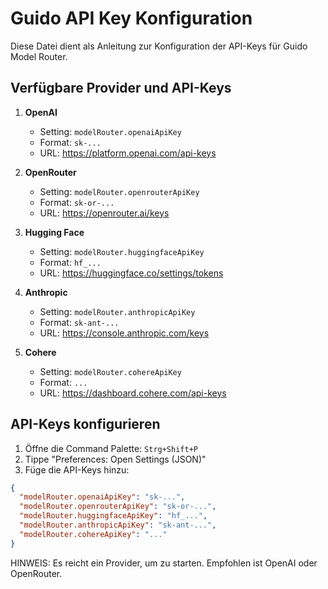 # Guido API Key Konfiguration

Diese Datei dient als Anleitung zur Konfiguration der API-Keys für Guido Model Router.

## Verfügbare Provider und API-Keys

1. **OpenAI**
   - Setting: `modelRouter.openaiApiKey`
   - Format: `sk-...`
   - URL: https://platform.openai.com/api-keys

2. **OpenRouter** 
   - Setting: `modelRouter.openrouterApiKey`
   - Format: `sk-or-...`
   - URL: https://openrouter.ai/keys

3. **Hugging Face**
   - Setting: `modelRouter.huggingfaceApiKey` 
   - Format: `hf_...`
   - URL: https://huggingface.co/settings/tokens

4. **Anthropic**
   - Setting: `modelRouter.anthropicApiKey`
   - Format: `sk-ant-...` 
   - URL: https://console.anthropic.com/keys

5. **Cohere**
   - Setting: `modelRouter.cohereApiKey`
   - Format: `...`
   - URL: https://dashboard.cohere.com/api-keys

## API-Keys konfigurieren

1. Öffne die Command Palette: `Strg+Shift+P`
2. Tippe "Preferences: Open Settings (JSON)"
3. Füge die API-Keys hinzu:

```json
{
  "modelRouter.openaiApiKey": "sk-...",
  "modelRouter.openrouterApiKey": "sk-or-...",
  "modelRouter.huggingfaceApiKey": "hf_...",
  "modelRouter.anthropicApiKey": "sk-ant-...",
  "modelRouter.cohereApiKey": "..."
}
```

HINWEIS: Es reicht ein Provider, um zu starten. Empfohlen ist OpenAI oder OpenRouter.
